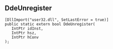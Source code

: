 ## DdeUnregister

```
[DllImport("user32.dll", SetLastError = true)]
public static extern bool DdeUnregister(
   IntPtr idInst,
   IntPtr hsz,
   IntPtr hConv
);
```

